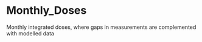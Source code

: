 # Monthly_Doses
Monthly integrated doses, where gaps in measurements are complemented with modelled data
